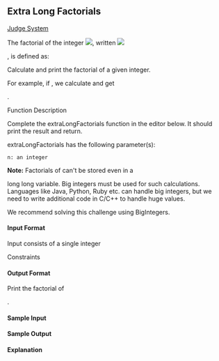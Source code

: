 ## Extra Long Factorials

[Judge System](https://www.hackerrank.com/challenges/extra-long-factorials/problem)

The factorial of the integer <img src="https://latex.codecogs.com/svg.latex?\Large&space;n">, written <img src="https://latex.codecogs.com/svg.latex?\Large&space;n!">

, is defined as:

Calculate and print the factorial of a given integer.

For example, if
, we calculate and get

.

Function Description

Complete the extraLongFactorials function in the editor below. It should print the result and return.

extraLongFactorials has the following parameter(s):

    n: an integer

**Note:** Factorials of
can't be stored even in a

long long variable. Big integers must be used for such calculations. Languages like Java, Python, Ruby etc. can handle big integers, but we need to write additional code in C/C++ to handle huge values.

We recommend solving this challenge using BigIntegers.

#### Input Format

Input consists of a single integer

Constraints

#### Output Format

Print the factorial of

.

#### Sample Input

#### Sample Output

#### Explanation

